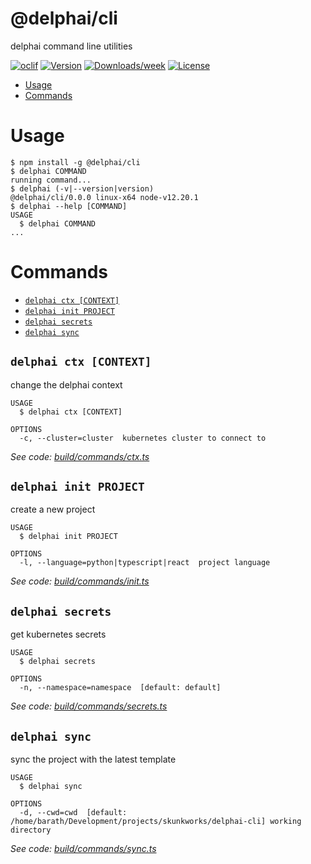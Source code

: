 @delphai/cli
============

delphai command line utilities

[![oclif](https://img.shields.io/badge/cli-oclif-brightgreen.svg)](https://oclif.io)
[![Version](https://img.shields.io/npm/v/@delphai/cli.svg)](https://npmjs.org/package/@delphai/cli)
[![Downloads/week](https://img.shields.io/npm/dw/@delphai/cli.svg)](https://npmjs.org/package/@delphai/cli)
[![License](https://img.shields.io/npm/l/@delphai/cli.svg)](https://github.com/delphai/delphai-cli/blob/master/package.json)

<!-- toc -->
* [Usage](#usage)
* [Commands](#commands)
<!-- tocstop -->
# Usage
<!-- usage -->
```sh-session
$ npm install -g @delphai/cli
$ delphai COMMAND
running command...
$ delphai (-v|--version|version)
@delphai/cli/0.0.0 linux-x64 node-v12.20.1
$ delphai --help [COMMAND]
USAGE
  $ delphai COMMAND
...
```
<!-- usagestop -->
# Commands
<!-- commands -->
* [`delphai ctx [CONTEXT]`](#delphai-ctx-context)
* [`delphai init PROJECT`](#delphai-init-project)
* [`delphai secrets`](#delphai-secrets)
* [`delphai sync`](#delphai-sync)

## `delphai ctx [CONTEXT]`

change the delphai context

```
USAGE
  $ delphai ctx [CONTEXT]

OPTIONS
  -c, --cluster=cluster  kubernetes cluster to connect to
```

_See code: [build/commands/ctx.ts](https://github.com/delphai/delphai-cli/blob/v0.0.0/build/commands/ctx.ts)_

## `delphai init PROJECT`

create a new project

```
USAGE
  $ delphai init PROJECT

OPTIONS
  -l, --language=python|typescript|react  project language
```

_See code: [build/commands/init.ts](https://github.com/delphai/delphai-cli/blob/v0.0.0/build/commands/init.ts)_

## `delphai secrets`

get kubernetes secrets

```
USAGE
  $ delphai secrets

OPTIONS
  -n, --namespace=namespace  [default: default]
```

_See code: [build/commands/secrets.ts](https://github.com/delphai/delphai-cli/blob/v0.0.0/build/commands/secrets.ts)_

## `delphai sync`

sync the project with the latest template

```
USAGE
  $ delphai sync

OPTIONS
  -d, --cwd=cwd  [default: /home/barath/Development/projects/skunkworks/delphai-cli] working directory
```

_See code: [build/commands/sync.ts](https://github.com/delphai/delphai-cli/blob/v0.0.0/build/commands/sync.ts)_
<!-- commandsstop -->
